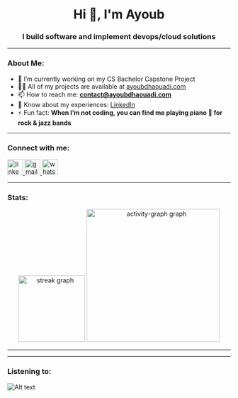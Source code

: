 <h1 align="center">Hi 👋, I'm Ayoub</h1>
<h3 align="center">I build software and implement devops/cloud solutions</h3>

---

### About Me:

- 🔭 I’m currently working on my CS Bachelor Capstone Project
- 👨‍💻 All of my projects are available at [ayoubdhaouadi.com](https://www.ayoubdhaouadi.com)
- 📫 How to reach me: **contact@ayoubdhaouadi.com**
- 📄 Know about my experiences: [LinkedIn](https://www.linkedin.com/in/ayoub-dhaouadi-dev/)
- ⚡ Fun fact: **When I’m not coding, you can find me playing piano 🎹 for rock & jazz bands**

---

### Connect with me:

<div align="left">
    <a href="https://www.linkedin.com/in/ayoub-dhaouadi-dev" target="_blank">
        <img src="https://img.shields.io/static/v1?message=LinkedIn&logo=linkedin&label=&color=0077B5&logoColor=white&labelColor=&style=for-the-badge"
            height="35" alt="linkedin logo" />
    </a>
    <a href="mailto:contact@ayoubdhaouadi.com" target="_blank">
        <img src="https://img.shields.io/static/v1?message=Email&logo=gmail&label=&color=D14836&logoColor=white&labelColor=&style=for-the-badge"
            height="35" alt="gmail logo" />
    </a>
    <a href="https://wa.me/21653003253" target="_blank">
        <img src="https://img.shields.io/static/v1?message=Whatsapp&logo=whatsapp&label=&color=25D366&logoColor=white&labelColor=&style=for-the-badge"
            height="35" alt="whatsapp logo" />
    </a>
</div>

---

### Stats:

<div align="center">
    <img src="https://streak-stats.demolab.com?user=crunchy-tf&locale=en&mode=daily&theme=dracula&hide_border=false&border_radius=5&order=3"
        height="150" alt="streak graph" />
    <img src="https://github-readme-activity-graph.vercel.app/graph?username=crunchy-tf&radius=16&theme=react&area=true&order=5"
        height="300" alt="activity-graph graph" />
</div>

---



---

### Listening to:

![Alt text](https://spotify-recently-played-readme.vercel.app/api?user=vhxuwz08ir9q8fm2a1nq9leev&unique={true|1|on|yes})

